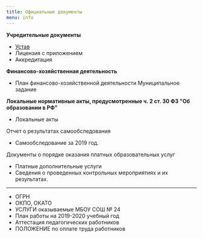 ```yaml
---
title: Официальные документы
menu: info
---
```

**Учредительные документы**

* [Устав](/img/Устав_МБОУ_СОШ№24.docx)
* Лицензия с приложением
* Аккредитация

**Финансово-хозяйственная деятельность**

* План финансово-хозяйственной деятельности Муниципальное задание

**Локальные нормативные акты, предусмотренные ч. 2 ст. 30 ФЗ "Об образовании в РФ"**

* Локальные акты

Отчет о результатах самообследования

* Самообследование за 2019 год.

Документы о порядке оказания платных образовательных услуг  
* Платные дополнительные услуги
* Сведения о проведенных контрольных мероприятиях и их результатах.

___

* ОГРН
* ОКПО, ОКАТО
* УСЛУГИ оказываемые МБОУ СОШ № 24
* План работы на 2019-2020 учебный год
* Аттестация педагогических работников
* ПОЛОЖЕНИЕ по оплате труда работников